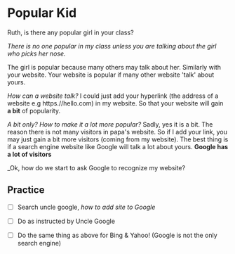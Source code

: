 # Popular Kid
Ruth, is there any popular girl in your class?

_There is no one popular in my class unless you are talking about the girl who picks her nose._

The girl is popular because many others may talk about her. Similarly with your website. Your website is popular if many other website 'talk' about yours.

_How can a website talk?_
I could just add your hyperlink (the address of a website e.g https.//hello.com) in my website. So that your website will gain __a bit__ of popularity.

_A bit only? How to make it a lot more popular?_
Sadly, yes it is a bit. The reason there is not many visitors in papa's website. So if I add your link, you may just gain a bit more visitors (coming from my website).
The best thing is if a search engine website like Google will talk a lot about yours. __Google has a lot of visitors__ 

_Ok, how do we start to ask Google to recognize my website?

## Practice
- [ ] Search uncle google, _how to add site to Google_
- [ ] Do as instructed by Uncle Google
- [ ] Do the same thing as above for Bing & Yahoo! (Google is not the only search engine)

